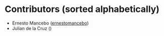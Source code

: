 Contributors (sorted alphabetically)
====================================================
* Ernesto Mancebo ([ernestomancebo](https://github.com/ernestomancebo/))
* Julian de la Cruz ([]())